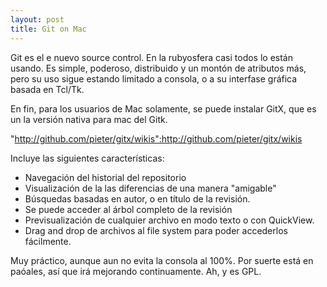 ```yaml
--- 
layout: post
title: Git on Mac
---
```

Git es el e nuevo source control. En la rubyosfera casi todos lo est&aacute;n usando. Es simple, poderoso, distribuido y un mont&oacute;n de atributos m&aacute;s, pero su uso sigue estando limitado a consola, o a su interfase gr&aacute;fica basada en Tcl/Tk. 

En fin, para los usuarios de Mac solamente, se puede instalar GitX, que es un la versi&oacute;n nativa para mac del Gitk. 

"http://github.com/pieter/gitx/wikis":http://github.com/pieter/gitx/wikis

Incluye las siguientes caracter&iacute;sticas:

* Navegaci&oacute;n del historial del repositorio
* Visualizaci&oacute;n de la las diferencias de una manera "amigable"
* B&uacute;squedas basadas en autor, o en t&iacute;tulo de la revisi&oacute;n.
* Se puede acceder al &aacute;rbol completo de la revisi&oacute;n
* Previsualizaci&oacute;n de cualquier archivo en modo texto o con QuickView. 
* Drag and drop de archivos al file system para poder accederlos f&aacute;cilmente.

Muy pr&aacute;ctico, aunque aun no evita la consola al 100%. Por suerte est&aacute; en pa&oacute;ales, as&iacute; que ir&aacute; mejorando continuamente. 
Ah, y es GPL. 
